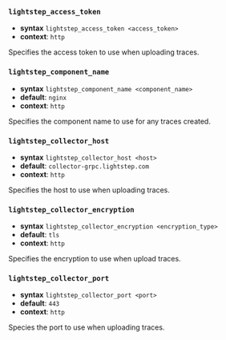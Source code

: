 ### `lightstep_access_token`

- **syntax** `lightstep_access_token <access_token>`
- **context**: `http`

Specifies the access token to use when uploading traces.

### `lightstep_component_name`

- **syntax** `lightstep_component_name <component_name>`
- **default**: `nginx`
- **context**: `http`

Specifies the component name to use for any traces created.

### `lightstep_collector_host`

- **syntax** `lightstep_collector_host <host>`
- **default**: `collector-grpc.lightstep.com`
- **context**: `http`

Specifies the host to use when uploading traces.

### `lightstep_collector_encryption`

- **syntax** `lightstep_collector_encryption <encryption_type>`
- **default**: `tls`
- **context**: `http`

Specifies the encryption to use when upload traces.

### `lightstep_collector_port`

- **syntax** `lightstep_collector_port <port>`
- **default**: `443`
- **context**: `http`

Species the port to use when uploading traces.
